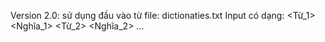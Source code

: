 Version 2.0: sử dụng đầu vào từ file: dictionaties.txt
Input có dạng:
        <Từ_1> <Nghĩa_1>
        <Từ_2> <Nghĩa_2>
        ...
